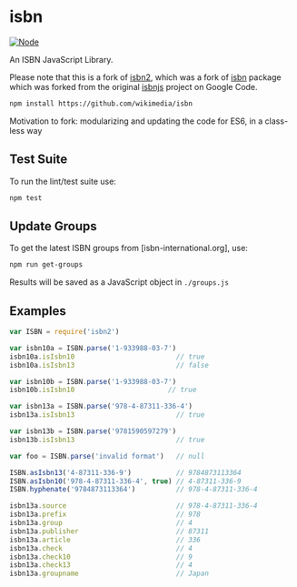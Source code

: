 # isbn

[![Node](https://img.shields.io/badge/node->=v6.4.0-brightgreen.svg)](http://nodejs.org)

An ISBN JavaScript Library.

Please note that this is a fork of [isbn2](https://www.npmjs.com/package/isbn2), which was a fork of [isbn](https://www.npmjs.com/package/isbn) package which was forked from the original [isbnjs](https://code.google.com/p/isbnjs/) project on Google Code.

```sh
npm install https://github.com/wikimedia/isbn
```

Motivation to fork: modularizing and updating the code for ES6, in a class-less way

## Test Suite

To run the lint/test suite use:

```sh
npm test
```

## Update Groups

To get the latest ISBN groups from [isbn-international.org], use:

```sh
npm run get-groups
```

Results will be saved as a JavaScript object in `./groups.js`

## Examples


```javascript
var ISBN = require('isbn2')

var isbn10a = ISBN.parse('1-933988-03-7')
isbn10a.isIsbn10                         // true
isbn10a.isIsbn13                         // false

var isbn10b = ISBN.parse('1-933988-03-7')
isbn10b.isIsbn10                       // true

var isbn13a = ISBN.parse('978-4-87311-336-4')
isbn13a.isIsbn13                         // true

var isbn13b = ISBN.parse('9781590597279')
isbn13b.isIsbn13                         // true

var foo = ISBN.parse('invalid format')   // null

ISBN.asIsbn13('4-87311-336-9')           // 9784873113364
ISBN.asIsbn10('978-4-87311-336-4', true) // 4-87311-336-9
ISBN.hyphenate('9784873113364')          // 978-4-87311-336-4

isbn13a.source                           // 978-4-87311-336-4
isbn13a.prefix                           // 978
isbn13a.group                            // 4
isbn13a.publisher                        // 87311
isbn13a.article                          // 336
isbn13a.check                            // 4
isbn13a.check10                          // 9
isbn13a.check13                          // 4
isbn13a.groupname                        // Japan
```
